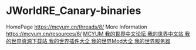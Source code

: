 # JWorldRE_Canary-binaries
HomePage https://mcyum.cn/threads/8/
More Information https://mcyum.cn/resources/6/ 
<a href="https://mcyum.cn">MCYUM 我的世界中文论坛 我的世界中文站 我的世界资源下载站 我的世界插件大全 我的世界Mod大全 我的世界服务器</a>
